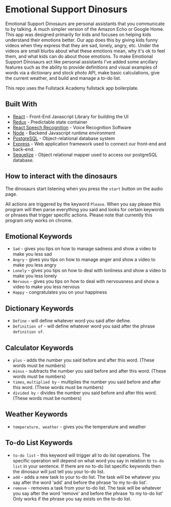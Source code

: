 # Emotional Support Dinosurs

Emotional Support Dinosaurs are personal assistants that you communicate to by talking. A much simpler version of the Amazon Echo or Google Home. This app was designed primarily for kids and focuses on helping kids understand their emotions better. Our app does this by giving kids funny videos when they express that they are sad, lonely, angry, etc. Under the videos are small blurbs about what these emotions mean, why it's ok to feel them, and what kids can do about those emotions. To make Emotional Support Dinosaurs act like personal assistants I've added some ancillary features such as the ability to provide definitions and visual examples of words via a dictionary and stock photo API, make basic calculations, give the current weather, and build and manage a to-do list. 

This repo uses the Fullstack Academy fullstack app boilerplate.

## Built With
* [React](https://reactjs.org/) - Front-End Javascript Library for building the UI
* [Redux](https://redux.js.org/) - Predictable state container
* [React Speech Recognition](https://www.npmjs.com/package/react-speech-recognition) - Voice Recognition Software
* [Node](https://nodejs.org/en/) - Backend Javascript runtime environment
* [PostgreSQL](https://www.postgresql.org/) - Object-relational database system
* [Express](https://expressjs.com/) - Web application framework used to connect our front-end and back-end.
* [Sequelize](https://sequelize.readthedocs.io/en/v3/) - Object relational mapper used to access our postgreSQL database.

## How to interact with the dinosaurs

The dinosaurs start listening when you press the `start` button on the audio page.

All actions are triggered by the keyword `Please`. When you say please this program will then parse everything you said and looks for certain keywords or phrases that trigger specific actions. Please note that currently this program only works on chrome.


## Emotional Keywords
- `Sad` - gives you tips on how to manage sadness and show a video to make you less sad
- `Angry` - gives you tips on how to manage anger and show a video to make you less angry
- `Lonely` - gives you tips on how to deal with lonliness and show a video to make you less lonely
- `Nervous` - gives you tips on how to deal with nervousness and show a video to make you less nervous
- `Happy` - congratulates you on your happiness

## Dictionary Keywords
- `Define` - will define whatever word you said after define.
- `Definition of` - will define whatever word you said after the phrase `definition of`.

## Calculator Keywords
- `plus` - adds the number you said before and after this word. (These words must be numbers)
- `minus` - subtracts the number you said before and after this word. (These words must be numbers)
- `times`, `multiplied by` - multiplies the number you said before and after this word. (These words must be numbers)
- `divided by` - divides the number you said before and after this word. (These words must be numbers)

## Weather Keywords
- `temperature, weather` - gives you the temperature and weather

## To-do List Keywords
- `to-do list` - this keyword will trigger all to do list operations. The specific operation will depend on what word you say in relation to `to-do list` in your sentence. If there are no to-do list specific keywords then the dinosaur will just tell you your to-do list.
- `add` - adds a new task to your to-do list. The task will be whatever you say after the word 'add' and before the phrase 'to my to-do list'.
- `remove` - removes a task from your to-do list. The task will be whatever you say after the word 'remove' and before the phrase 'to my to-do list' Only works if the phrase you say exists on the to-do list.

